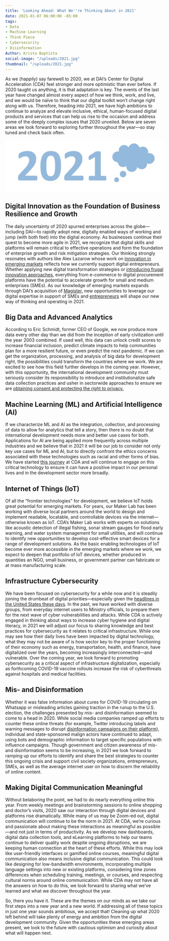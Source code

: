 ```yaml
---
title: 'Looking Ahead: What We''re Thinking About in 2021'
date: 2021-01-07 06:00:00 -05:00
tags:
- Data
- Machine Learning
- Think Piece
- Cybersecurity
- Disinformation
Author: Krista Baptista
social-image: "/uploads/2021.jpg"
thumbnail: "/uploads/2021.jpg"
---
```


As we (happily) say farewell to 2020, we at DAI’s Center for Digital Acceleration (CDA) feel stronger and more optimistic than ever before. If 2020 taught us anything, it is that adaptation is key. The events of the last year have changed almost every aspect of how we think, work, and live, and we would be naïve to think that our digital toolkit won’t change right along with us. Therefore, heading into 2021, we have high ambitions to continue to analyze and elevate inclusive, ethical, human-focused digital products and services that can help us rise to the occasion and address some of the deeply complex issues that 2020 unveiled. Below are seven areas we look forward to exploring further throughout the year—so stay tuned and check back often.

<!--more-->

![2021.jpg](/uploads/2021.jpg)

## Digital Innovation as the Foundation of Business Resilience and Growth

The daily uncertainty of 2020 spurred enterprises across the globe—including DAI—to rapidly adopt new, digitally enabled ways of working and jump (with both feet) into the digital economy. As businesses continue their quest to become more agile in 2021, we recognize that digital skills and platforms will remain critical to effective operations and form the foundation of enterprise growth and risk mitigation strategies. Our thinking strongly resonates with authors like Alex Lazarow whose work on [innovation in emerging markets](https://hbr.org/2020/10/startups-its-time-to-think-like-camels-not-unicorns) reflects how we currently support digital entrepreneurs. Whether applying new digital transformation strategies or [introducing frugal innovation approaches](https://ssir.org/articles/entry/frugal_innovation_for_todays_and_tomorrows_crises), everything from e-commerce to digital procurement platforms have the potential to accelerate growth for small and medium enterprises (SMEs). As our knowledge of emerging markets expands through DAI’s acquisition of [Magister,](https://www.dai.com/news/dai-magister-the-leading-capital-advisor-and-investment-bank-for-international-and-emerging-markets) new opportunities to leverage our digital expertise in support of SMEs and [entrepreneurs](https://dai-global-developments.com/articles/commercializing-agricultural-innovations-in-the-age-of-covid-19) will shape our new way of thinking and operating in 2021.

## Big Data and Advanced Analytics

According to Eric Schmidt, former CEO of Google, we now produce more data every other day than we did from the inception of early civilization until the year 2003 combined. If used well, this data can unlock credit scores to increase financial inclusion, predict climate impacts to help communities plan for a more resilient future, or even predict the next pandemic. If we can get the organization, processing, and analysis of big data for development right, the possibilities could transform the countries where we work. We are excited to see how this field further develops in the coming year. However, with this opportunity, the international development community must seriously consider its responsibility to introduce and institutionalize safe data collection practices and usher in sectorwide approaches to ensure we are [obtaining consent and protecting the right to privacy.](https://dai-global-digital.com/consent-to-data-processing-in-humanitarian-and-development-contexts-part-one.html)

## Machine Learning (ML) and Artificial Intelligence (AI)

If we characterize ML and AI as the integration, collection, and processing of data to allow for analytics that tell a story, then there is no doubt that international development needs more and better use cases for both. Applications for AI are being applied more frequently across multiple industries and we believe that in 2021 it will be our job to consider not only key use cases for ML and AI, but to directly confront the ethics concerns associated with these technologies such as racial and other forms of bias. We have started [this journey](https://dai-global-digital.com/algorithms-in-development.html) at CDA and will continue to engage on this critical technology to ensure it can have a positive impact in our personal lives and in the development sector more broadly.

## Internet of Things (IoT)

Of all the “frontier technologies” for development, we believe IoT holds great potential for emerging markets. For years, our Maker Lab has been working with diverse local partners around the world to design and implement readable, locatable, and controllable devices via the internet—otherwise known as IoT. CDA’s Maker Lab works with experts on solutions like acoustic detection of illegal fishing, sonar stream gauges for flood early warning, and water system management for small utilities, and will continue to identify new opportunities to develop cost-effective smart devices for a range of development solutions. As the basic enabling technologies of IoT become ever more accessible in the emerging markets where we work, we expect to deepen that portfolio of IoT devices, whether produced in quantities an NGO, small business, or government partner can fabricate or at mass manufacturing scale.

## Infrastructure Cybersecurity

We have been focused on cybersecurity for a while now and it is steadily joining the drumbeat of digital priorities—especially given the [headlines in the United States these days](https://thehill.com/policy/cybersecurity/532756-us-intel-agencies-blame-russia-for-massive-solarwinds-hack). In the past, we have worked with diverse groups, from everyday internet users to Ministry officials, to prepare them for the next wave of cyber vulnerabilities and attacks. While CDA is actively engaged in thinking about ways to increase cyber hygiene and digital literacy, in 2021 we will adjust our focus to sharing knowledge and best practices for cybersecurity as it relates to critical infrastructure. While one may see how their daily lives have been impacted by digital technology, what they may not be aware of is how sector key to the proper functioning of their economy such as energy, transportation, health, and finance, have digitalized over the years, becoming increasingly interconnected—and vulnerable. Over the coming year, we look forward to promoting cybersecurity as a critical aspect of infrastructure digitalization, especially as forthcoming COVID-19 vaccine rollouts increase the risk of cyberthreats against hospitals and medical facilities.

## Mis- and Disinformation

Whether it was false information about cures for COVID-19 circulating on Whatsapp or misleading articles gaining traction in the runup to the U.S. election, the challenges presented by mis- and disinformation seemed to come to a head in 2020. While social media companies ramped up efforts to counter these online threats (for example, Twitter introducing labels and warning messages to disrupt [disinformation campaigns on their platform](https://blog.twitter.com/en_us/topics/product/2020/updating-our-approach-to-misleading-information.html)), individual and state-sponsored malign actors have continued to adapt, using bots and demographic information to target specific populations with influence campaigns. Though government and citizen awareness of mis- and disinformation seems to be increasing, in 2021 we look forward to ramping up our efforts to identify and share the best strategies to counter this ongoing crisis and support civil society organizations, entrepreneurs, SMEs, as well as the average internet user on how to discern the reliability of online content.

## Making Digital Communication Meaningful

Without belaboring the point, we had to do nearly everything online this year. From weekly meetings and brainstorming sessions to online shopping and doctor’s visits, 2020 saw our interaction through digital devices and platforms rise dramatically. While many of us may be Zoom-ed out, digital communication will continue to be the norm in 2021. At CDA, we’re curious and passionate about making these interactions as meaningful as possible—and not just in terms of productivity. As we develop new dashboards, digital data collection tools, and eLearning platforms to help our teams continue to deliver quality work despite ongoing disruptions, we are keeping human connection at the heart of these efforts. While this may look like user-friendly interfaces or gamified online courses, meaningful digital communication also means inclusive digital communication. This could look like designing for low-bandwidth environments, incorporating multiple language settings into new or existing platforms, considering time zones differences when scheduling training, meetings, or courses, and respecting cultural norms around online communication. While CDA may not have all the answers on how to do this, we look forward to sharing what we’ve learned and what we discover throughout the year.

So, there you have it. These are the themes on our minds as we take our first steps into a new year and a new world. If addressing all of these topics in just one year sounds ambitious, we accept that! Cleaning up what 2020 left behind will take plenty of energy and ambition from the digital development community. Given the opportunities these emerging areas present, we look to the future with cautious optimism and curiosity about what will happen next.